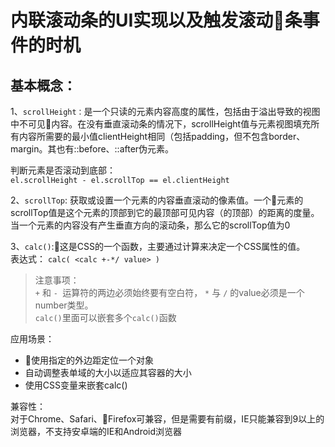 # 内联滚动条的UI实现以及触发滚动条事件的时机  
## 基本概念：  
1、`scrollHeight：`是一个只读的元素内容高度的属性，包括由于溢出导致的视图中不可见内容。在没有垂直滚动条的情况下，scrollHeight值与元素视图填充所有内容所需要的最小值clientHeight相同（包括padding，但不包含border、margin。其也有::before、::after伪元素。  
  
  判断元素是否滚动到底部：   
 `el.scrollHeight - el.scrollTop == el.clientHeight`    
   
  2、`scrollTop`: 获取或设置一个元素的内容垂直滚动的像素值。一个元素的scrollTop值是这个元素的顶部到它的最顶部可见内容（的顶部）的距离的度量。当一个元素的内容没有产生垂直方向的滚动条，那么它的scrollTop值为0   
    
  3、`calc()`:这是CSS的一个函数，主要通过计算来决定一个CSS属性的值。  
  表达式：  `calc( <calc +-*/ value> )`  
  > 注意事项：  
  >   `+` 和 `- `运算符的两边必须始终要有空白符， `*` 与 `/` 的value必须是一个number类型。  
  >   `calc()`里面可以嵌套多个`calc()`函数   

  应用场景：  
  - 使用指定的外边距定位一个对象  
  - 自动调整表单域的大小以适应其容器的大小  
  - 使用CSS变量来嵌套calc()  

  兼容性：  
  对于Chrome、Safari、Firefox可兼容，但是需要有前缀，IE只能兼容到9以上的浏览器，不支持安卓端的IE和Android浏览器